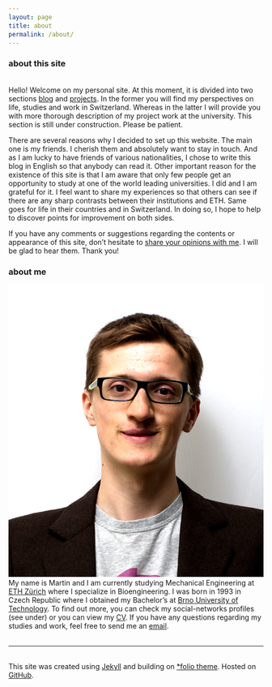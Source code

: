 ```yaml
---
layout: page
title: about
permalink: /about/
---
```

### about this site
<br/>
Hello! Welcome on my personal site. At this moment, it is divided into two sections <a href="/" target="blank">blog</a> and <a href="/portfolio" target="blank">projects</a>. In the former you will find my perspectives on life, studies and work in Switzerland. Whereas in the latter I will provide you with more thorough description of my project work at the university. This section is still under construction. Please be patient.
 
There are several reasons why I decided to set up this website. The main one is my friends. I cherish them and absolutely want to stay in touch. And as I am lucky to have friends of various nationalities, I chose to write this blog in English so that anybody can read it. Other important reason for the existence of this site is that I am aware that only few people get an opportunity to study at one of the world leading universities. I did and I am grateful for it. I feel want to share my experiences so that others can see if there are any sharp contrasts between their institutions and ETH. Same goes for life in their countries and in Switzerland. In doing so, I hope to help to discover points for improvement on both sides.

If you have any comments or suggestions regarding the contents or appearance of this site, don’t hesitate to <a href="mailto:martin-holub@outlook.com">share your opinions with me</a>. I will be glad to hear them. Thank you!
<br/>

### about me
<img class="col one right" src="/img/prof_pic.png">
<br/>
My name is Martin and I am currently studying Mechanical Engineering at <a href="http://www.ethz.ch/en/" target="blank">ETH Zürich</a> where I specialize in Bioengineering. I was born in 1993 in Czech Republic where I obtained my Bachelor’s at <a href="https://www.vutbr.cz/en/" target="blank">Brno University of Technology</a>. To find out more, you can check my social-networks profiles (see under) or you can view my <a href="/img/MartinHolub_CV_EN.pdf" target="blank">CV</a>. If you have any questions regarding my studies and work, feel free to send me an <a href="mailto:martin-holub@outlook.com">email</a>.

<br/>
<br/>
<hr/>
<br/>
<span class="contacticon center">
	<a href="mailto:martin-holub@outlook.com"><i class="fa fa-envelope-square"></i></a>
	<a href="https://twitter.com/holub_martin" target="_blank"><i class="fa fa-twitter-square"></i></a>
	<a href="https://www.linkedin.com/in/holubmartin" target="_blank"><i class="fa fa-linkedin-square"></i></a>
	<a href="https://www.researchgate.net/profile/Martin_Holub2" target="_blank"><i class="ai ai-researchgate-square"></i></a>
	<a href="https://github.com/martinholub" target="_blank"><i class="fa fa-github-square"></i></a>
	<a href="/feed.xml" target="_blank"><i class="fa fa-rss-square"></i></a>
</span>

<div class="col three caption">
	This site was created using <a href="https://jekyllrb.com/" target="blank">Jekyll</a> and building on <a href="https://github.com/bogoli/-folio" target="blank">*folio theme</a>. Hosted on <a href="https://github.com/" target="blank">GitHub</a>.
</div>
